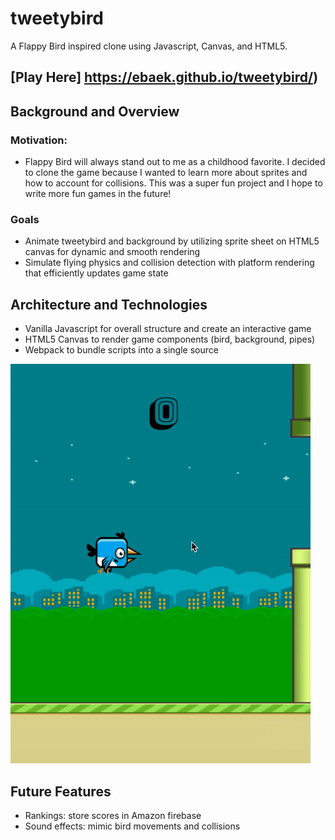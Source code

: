 # tweetybird
A Flappy Bird inspired clone using Javascript, Canvas, and HTML5. 

[Play Here] https://ebaek.github.io/tweetybird/)
---

## Background and Overview
  ### Motivation: 
  * Flappy Bird will always stand out to me as a childhood favorite. I decided to clone the game because I wanted to learn 
  more about sprites and how to account for collisions. This was a super fun project and I hope to write more fun games in the 
  future! 
  
  ### Goals 
  * Animate tweetybird and background by utilizing sprite sheet on HTML5 canvas for dynamic and smooth rendering
  * Simulate flying physics and collision detection with platform rendering that efficiently updates game state

## Architecture and Technologies
  * Vanilla Javascript for overall structure and create an interactive game 
  * HTML5 Canvas to render game components (bird, background, pipes)
  * Webpack to bundle scripts into a single source

![Image](images/sample-game.gif)

## Future Features
* Rankings: store scores in Amazon firebase 
* Sound effects: mimic bird movements and collisions 
